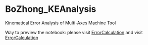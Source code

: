 # BoZhong_KEAnalysis
Kinematical Error Analysis of Multi-Axes Machine Tool

Way to preview the notebook:
please visit [ErrorCalculation](https://nbviewer.org/github/fly-pigTH/BoZhong_KEAnalysis/blob/main/Formula/ErrorCalculation.ipynb)
and visit [ErrorCalculation](https://nbviewer.org/github/fly-pigTH/BoZhong_KEAnalysis/blob/main/Simulation/BoZhonRobot_display.ipynb)